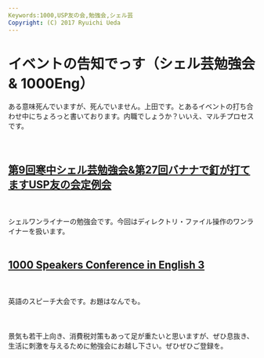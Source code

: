 ```yaml
---
Keywords:1000,USP友の会,勉強会,シェル芸
Copyright: (C) 2017 Ryuichi Ueda
---
```

# イベントの告知でっす（シェル芸勉強会 & 1000Eng）
ある意味死んでいますが、死んでいません。上田です。とあるイベントの打ち合わせ中にちょろっと書いております。内職でしょうか？いいえ、マルチプロセスです。<br />
<br />
<br />
<h2><a href="http://usptomo.doorkeeper.jp/events/8339" target="_blank">第9回寒中シェル芸勉強会&第27回バナナで釘が打てますUSP友の会定例会</a></h2><br />
<br />
シェルワンライナーの勉強会です。今回はディレクトリ・ファイル操作のワンライナーを扱います。<br />
<br />
<h2><a href="http://1000.doorkeeper.jp/events/8534" target="_blank">1000 Speakers Conference in English 3</a></h2><br />
<br />
英語のスピーチ大会です。お題はなんでも。<br />
<br />
<br />
<br />
景気も若干上向き、消費税対策もあって足が重たいと思いますが、ぜひ息抜き、生活に刺激を与えるために勉強会にお越し下さい。ぜひぜひご登録を。

